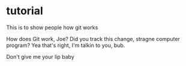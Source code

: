 tutorial
========

This is to show people how git works

How does Git work, Joe? Did you track this change, stragne computer program? Yea that's right, I'm talkin to you, bub.

Don't give me your lip baby
